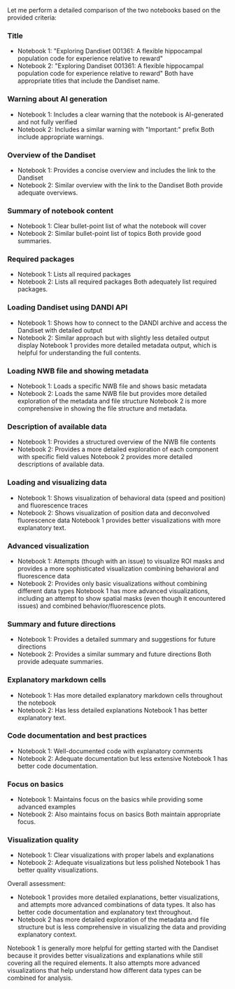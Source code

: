 Let me perform a detailed comparison of the two notebooks based on the provided criteria:

### Title
- Notebook 1: "Exploring Dandiset 001361: A flexible hippocampal population code for experience relative to reward"
- Notebook 2: "Exploring Dandiset 001361: A flexible hippocampal population code for experience relative to reward"
Both have appropriate titles that include the Dandiset name.

### Warning about AI generation
- Notebook 1: Includes a clear warning that the notebook is AI-generated and not fully verified
- Notebook 2: Includes a similar warning with "Important:" prefix
Both include appropriate warnings.

### Overview of the Dandiset
- Notebook 1: Provides a concise overview and includes the link to the Dandiset
- Notebook 2: Similar overview with the link to the Dandiset
Both provide adequate overviews.

### Summary of notebook content
- Notebook 1: Clear bullet-point list of what the notebook will cover
- Notebook 2: Similar bullet-point list of topics
Both provide good summaries.

### Required packages
- Notebook 1: Lists all required packages
- Notebook 2: Lists all required packages
Both adequately list required packages.

### Loading Dandiset using DANDI API
- Notebook 1: Shows how to connect to the DANDI archive and access the Dandiset with detailed output
- Notebook 2: Similar approach but with slightly less detailed output display
Notebook 1 provides more detailed metadata output, which is helpful for understanding the full contents.

### Loading NWB file and showing metadata
- Notebook 1: Loads a specific NWB file and shows basic metadata
- Notebook 2: Loads the same NWB file but provides more detailed exploration of the metadata and file structure
Notebook 2 is more comprehensive in showing the file structure and metadata.

### Description of available data
- Notebook 1: Provides a structured overview of the NWB file contents
- Notebook 2: Provides a more detailed exploration of each component with specific field values
Notebook 2 provides more detailed descriptions of available data.

### Loading and visualizing data
- Notebook 1: Shows visualization of behavioral data (speed and position) and fluorescence traces
- Notebook 2: Shows visualization of position data and deconvolved fluorescence data
Notebook 1 provides better visualizations with more explanatory text.

### Advanced visualization
- Notebook 1: Attempts (though with an issue) to visualize ROI masks and provides a more sophisticated visualization combining behavioral and fluorescence data
- Notebook 2: Provides only basic visualizations without combining different data types
Notebook 1 has more advanced visualizations, including an attempt to show spatial masks (even though it encountered issues) and combined behavior/fluorescence plots.

### Summary and future directions
- Notebook 1: Provides a detailed summary and suggestions for future directions
- Notebook 2: Provides a similar summary and future directions
Both provide adequate summaries.

### Explanatory markdown cells
- Notebook 1: Has more detailed explanatory markdown cells throughout the notebook
- Notebook 2: Has less detailed explanations
Notebook 1 has better explanatory text.

### Code documentation and best practices
- Notebook 1: Well-documented code with explanatory comments
- Notebook 2: Adequate documentation but less extensive
Notebook 1 has better code documentation.

### Focus on basics
- Notebook 1: Maintains focus on the basics while providing some advanced examples
- Notebook 2: Also maintains focus on basics
Both maintain appropriate focus.

### Visualization quality
- Notebook 1: Clear visualizations with proper labels and explanations
- Notebook 2: Adequate visualizations but less polished
Notebook 1 has better quality visualizations.

Overall assessment:
- Notebook 1 provides more detailed explanations, better visualizations, and attempts more advanced combinations of data types. It also has better code documentation and explanatory text throughout.
- Notebook 2 has more detailed exploration of the metadata and file structure but is less comprehensive in visualizing the data and providing explanatory context.

Notebook 1 is generally more helpful for getting started with the Dandiset because it provides better visualizations and explanations while still covering all the required elements. It also attempts more advanced visualizations that help understand how different data types can be combined for analysis.